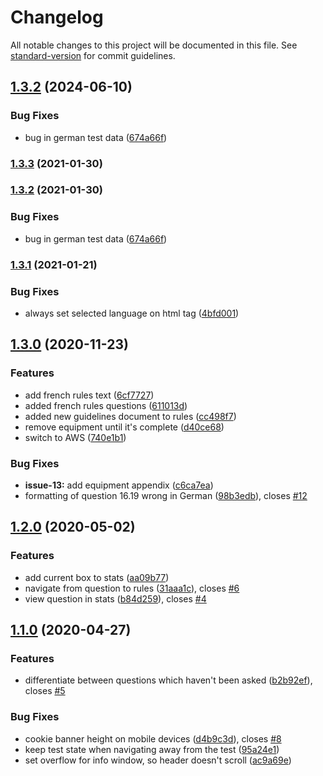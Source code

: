 # Changelog

All notable changes to this project will be documented in this file. See [standard-version](https://github.com/conventional-changelog/standard-version) for commit guidelines.

## [1.3.2](https://github.com/handball-referee/referee.app/compare/v1.3.1...v1.3.2) (2024-06-10)


### Bug Fixes

* bug in german test data ([674a66f](https://github.com/handball-referee/referee.app/commit/674a66fe7094e4bba90699a98b17ea1e70871a55))

### [1.3.3](https://github.com/handball-referee/referee.app/compare/v1.3.2...v1.3.3) (2021-01-30)

### [1.3.2](https://github.com/handball-referee/referee.app/compare/v1.3.1...v1.3.2) (2021-01-30)


### Bug Fixes

* bug in german test data ([674a66f](https://github.com/handball-referee/referee.app/commit/674a66fe7094e4bba90699a98b17ea1e70871a55))

### [1.3.1](https://github.com/handball-referee/referee.app/compare/v1.3.0...v1.3.1) (2021-01-21)


### Bug Fixes

* always set selected language on html tag ([4bfd001](https://github.com/handball-referee/referee.app/commit/4bfd001ef3987fb0a84bab2fa88d7c0cf86de587))

## [1.3.0](https://github.com/cevou/referee.app/compare/v1.2.0...v1.3.0) (2020-11-23)


### Features

* add french rules text ([6cf7727](https://github.com/cevou/referee.app/commit/6cf772797706715055cb613822deaaa92cf49554))
* added french rules questions ([611013d](https://github.com/cevou/referee.app/commit/611013d1d3e0c296fe36c80c63b1ec302e93f247))
* added new guidelines document to rules ([cc498f7](https://github.com/cevou/referee.app/commit/cc498f736367c73e2ac6a716f2463877e28d17a1))
* remove equipment until it's complete ([d40ce68](https://github.com/cevou/referee.app/commit/d40ce685db7a005676261dbe2c14ceb719ae2f06))
* switch to AWS ([740e1b1](https://github.com/cevou/referee.app/commit/740e1b16db9cb110372c0de5d9db9dde301f2336))


### Bug Fixes

* **issue-13:** add equipment appendix ([c6ca7ea](https://github.com/cevou/referee.app/commit/c6ca7ea077ee177ff3b41648c5da147b001c75ca))
* formatting of question 16.19 wrong in German ([98b3edb](https://github.com/cevou/referee.app/commit/98b3edb176afa724221782262a8af01d96cca6d3)), closes [#12](https://github.com/cevou/referee.app/issues/12)

## [1.2.0](https://github.com/cevou/referee.app/compare/v1.1.0...v1.2.0) (2020-05-02)


### Features

* add current box to stats ([aa09b77](https://github.com/cevou/referee.app/commit/aa09b774eb6a540c2500df26a37b54f279f053e3))
* navigate from question to rules ([31aaa1c](https://github.com/cevou/referee.app/commit/31aaa1ce4b92519d8c2f8e783d377cbc167cb620)), closes [#6](https://github.com/cevou/referee.app/issues/6)
* view question in stats ([b84d259](https://github.com/cevou/referee.app/commit/b84d2597dd13547d1fa17998a515de707e1b0d66)), closes [#4](https://github.com/cevou/referee.app/issues/4)

## [1.1.0](https://github.com/cevou/referee.app/compare/v1.0.0...v1.1.0) (2020-04-27)


### Features

* differentiate between questions which haven't been asked ([b2b92ef](https://github.com/cevou/referee.app/commit/b2b92ef3cff4aa66dfa4a5a952a2078b32b7ad34)), closes [#5](https://github.com/cevou/referee.app/issues/5)


### Bug Fixes

* cookie banner height on mobile devices ([d4b9c3d](https://github.com/cevou/referee.app/commit/d4b9c3dd7031c3f7d9c9592e9153d8f425d21bdb)), closes [#8](https://github.com/cevou/referee.app/issues/8)
* keep test state when navigating away from the test ([95a24e1](https://github.com/cevou/referee.app/commit/95a24e1329afc50fec1fba6e343cbab63da12f70))
* set overflow for info window, so header doesn't scroll ([ac9a69e](https://github.com/cevou/referee.app/commit/ac9a69e33a5d3801b04dc8ce6bc433e3e0bed806))
